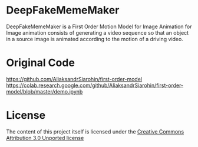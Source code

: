 # DeepFakeMemeMaker

DeepFakeMemeMaker is a First Order Motion Model for Image Animation  for Image animation consists of generating a video sequence so that an object in a source image is animated according to the motion of a driving video.

# Original Code
https://github.com/AliaksandrSiarohin/first-order-model
https://colab.research.google.com/github/AliaksandrSiarohin/first-order-model/blob/master/demo.ipynb

# License
The content of this project itself is licensed under the  [Creative Commons Attribution 3.0 Unported license ](https://creativecommons.org/licenses/by/3.0/)
